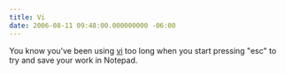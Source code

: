 ```yaml
---
title: Vi
date: 2006-08-11 09:48:00.000000000 -06:00
---
```

You know you've been using <a href="http://www.vim.org/">vi</a> too long when you start pressing "esc" to try and save your work in Notepad.
